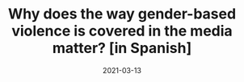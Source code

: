 ---
title: "Why does the way gender-based violence is covered in
the media matter? [in Spanish]"
date: 2021-03-13
publishDate: 2021-03-13
authors: ["María Celeste Wagner"]
publication_types: ["0"]
image:
  preview_only: true
publication: "*Abro Hilo*"
links:
- name: "Link to Abro Hilo"
  url: "https://abrohilo.org/violencia-genero-medios/"
---